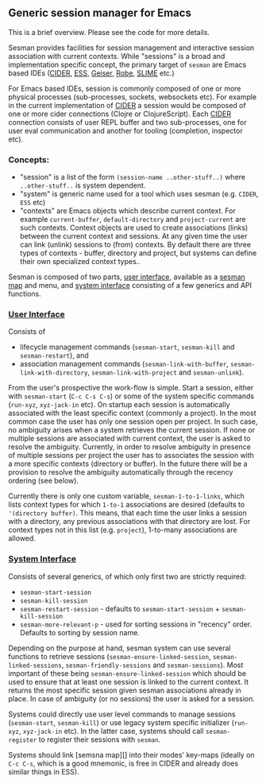 
## Generic session manager for Emacs

This is a brief overview. Please see the code for more details.

Sesman provides facilities for session management and interactive session association with current contexts. While "sessions" is a broad and implementation specific concept, the primary target of `sesman` are Emacs based IDEs ([CIDER][], [ESS][], [Geiser][], [Robe][], [SLIME][] etc.)

For Emacs based IDEs, session is commonly composed of one or more physical processes (sub-processes, sockets, websockets etc). For example in the current implementation of [CIDER][] a session would be composed of one or more cider connections (Clojre or ClojureScript). Each [CIDER][] connection consists of user REPL buffer and two sub-processes, one for user eval communication and another for tooling (completion, inspector etc).

### Concepts:

  - "session" is a list of the form `(session-name ..other-stuff..)` where `..other-stuff..` is system dependent.
  - "system" is generic name used for a tool which uses sesman (e.g. `CIDER`, `ESS` etc)
  - "contexts" are Emacs objects which describe current context. For example `current-buffer`, `default-directory` and `project-current` are such contexts. Context objects are used to create associations (links) between the current context and sessions. At any given time the user can link (unlink) sessions to (from) contexts. By default there are three types of contexts - buffer, directory and project, but systems can define their own specialized context types..
  
Sesman is composed of two parts, [user interface][], available as a [sesman map][] and menu, and [system interface][] consisting of a few generics and API functions.

### [User Interface][]

Consists of 

 - lifecycle management commands (`sesman-start`, `sesman-kill` and `sesman-restart`), and
 - association management commands (`sesman-link-with-buffer`, `sesman-link-with-directory`, `sesman-link-with-project` and `sesman-unlink`). 

From the user's prospective the work-flow is simple. Start a session, either with `sesman-start` (`C-c C-s C-s`) or some of the system specific commands (`run-xyz`, `xyz-jack-in` etc). On startup each session is automatically associated with the least specific context (commonly a project). In the most common case the user has only one session open per project. In such case, no ambiguity arises when a system retrieves the current session. If none or multiple sessions are associated with current context, the user is asked to resolve the ambiguity. Currently, in order to resolve ambiguity in presence of multiple sessions per project the user has to associates the session with a more specific contexts (directory or buffer). In the future there will be a provision to resolve the ambiguity automatically through the recency ordering (see below).

Currently there is only one custom variable, `sesman-1-to-1-links`, which lists context types for which `1-to-1` associations are desired (defaults to `'(directory buffer)`. This means, that each time the user links a session with a directory, any previous associations with that directory are lost. For context types not in this list (e.g. `project`), 1-to-many associations are allowed. 

### [System Interface][]

Consists of several generics, of which only first two are strictly required:

  - `sesman-start-session`
  - `sesman-kill-session`
  - `sesman-restart-session` - defaults to `sesman-start-session` + `sesman-kill-session`
  - `sesman-more-relevant-p` - used for sorting sessions in "recency" order. Defaults to sorting by session name.
  <!-- - `sesman-friendly-session-p` - used to define friendly sessions (e.g. dependency projects). -->
  
Depending on the purpose at hand, sesman system can use several functions to retrieve sessions (`sesman-ensure-linked-session`, `sesman-linked-sessions`, `sesman-friendly-sessions`  and `sesman-sessions`). Most important of these being `sesman-ensure-linked-session` which should be used to ensure that at least one session is linked to the current context. It returns the most specific session given sesman associations already in place. In case of ambiguity (or no sessions) the user is asked for a session.

Systems could directly use user level commands to manage sessions (`sesman-start`, `sesman-kill`) or use legacy system specific initializer (`run-xyz`, `xyz-jack-in` etc). In the latter case, systems should call `sesman-register` to register their sessions with `sesman`.

Systems should link [semsna map][] into their modes' key-maps (ideally on `C-c C-s`, which is a good mnemonic, is free in CIDER and already does similar things in ESS).


[user interface]: https://github.com/vspinu/sesman/blob/master/sesman.el#L55
[system interface]: https://github.com/vspinu/sesman/blob/master/sesman.el#L216
[sesman map]: https://github.com/vspinu/sesman/blob/master/sesman.el#L168

[cider]: https://github.com/clojure-emacs/cider
[ess]: https://ess.r-project.org/
[geiser]: https://github.com/jaor/geiser
[robe]: https://github.com/dgutov/robe
[slime]: https://common-lisp.net/project/slime/
